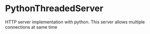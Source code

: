 # PythonThreadedServer
HTTP server implementation with python. This server allows multiple connections at same time
